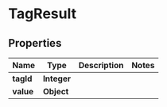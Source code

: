 # TagResult

## Properties
Name | Type | Description | Notes
------------ | ------------- | ------------- | -------------
**tagId** | **Integer** |  | 
**value** | **Object** |  | 
